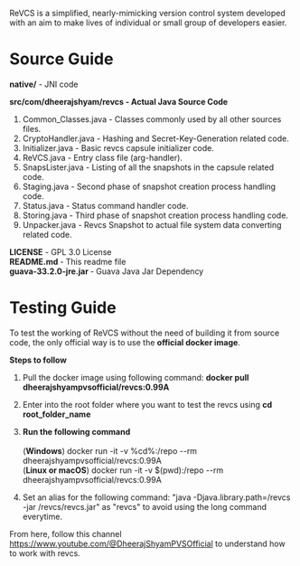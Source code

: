 ReVCS is a simplified, nearly-mimicking version control system developed with an aim to make lives of individual or small group of developers easier.

# Source Guide

<b>native/</b> - JNI code

<b>src/com/dheerajshyam/revcs - Actual Java Source Code</b>
  1. Common_Classes.java - Classes commonly used by all other sources files.
  2. CryptoHandler.java - Hashing and Secret-Key-Generation related code.
  3. Initializer.java - Basic revcs capsule initializer code.
  4. ReVCS.java - Entry class file (arg-handler).
  5. SnapsLister.java - Listing of all the snapshots in the capsule related code.
  6. Staging.java - Second phase of snapshot creation process handling code.
  7. Status.java - Status command handler code.
  8. Storing.java - Third phase of snapshot creation process handling code.
  9. Unpacker.java - Revcs Snapshot to actual file system data converting related code.

<b>LICENSE</b> - GPL 3.0 License<br/>
<b>README.md </b> - This readme file<br/>
<b>guava-33.2.0-jre.jar </b> - Guava Java Jar Dependency<br/>

# Testing Guide
To test the working of ReVCS without the need of building it from source code, the only official way is to use the <b>official docker image</b>. <br/>

<b>Steps to follow</b>

1. Pull the docker image using following command: <b>docker pull dheerajshyampvsofficial/revcs:0.99A</b>

2. Enter into the root folder where you want to test the revcs using <b>cd root_folder_name</b>

3. <b>Run the following command</b> <br/><br/>
(<b>Windows</b>) docker run -it -v %cd%:/repo --rm dheerajshyampvsofficial/revcs:0.99A <br/>
(<b>Linux or macOS</b>) docker run -it -v $(pwd):/repo --rm dheerajshyampvsofficial/revcs:0.99A <br/>

4. Set an alias for the following command: "java -Djava.library.path=/revcs -jar /revcs/revcs.jar" as "revcs" to avoid using the long command everytime.

From here, follow this channel https://www.youtube.com/@DheerajShyamPVSOfficial to understand how to work with revcs.